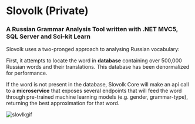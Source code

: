 # Slovolk (Private)
### A Russian Grammar Analysis Tool written with .NET MVC5, SQL Server and Sci-kit Learn

Slovolk uses a two-pronged approach to analysing Russian vocabulary:

First, it attempts to locate the word in <b>database</b> containing over 500,000 Russian words and their translations. This database has been denormalized for performance. 

If the word is not present in the database, Slovolk Core will make an api call to a <b>microservice</b> that exposes several endpoints that will feed the word through pre-trained machine learning models (e.g. gender, grammar-type), returning the best approximation for that word. 


![slovlkgif](https://user-images.githubusercontent.com/17185335/44863528-4135dc00-ac75-11e8-9e56-07d46cebbc2a.gif)
